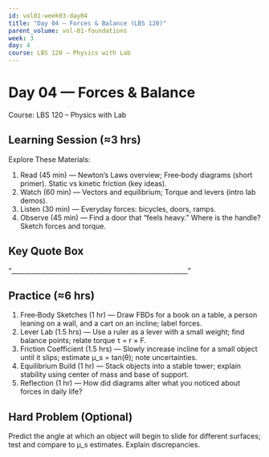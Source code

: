 ```yaml
---
id: vol01-week03-day04
title: "Day 04 — Forces & Balance (LBS 120)"
parent_volume: vol-01-foundations
week: 3
day: 4
course: LBS 120 – Physics with Lab
---
```


# Day 04 — Forces & Balance
Course: LBS 120 – Physics with Lab

## Learning Session (≈3 hrs)
Explore These Materials:
1. Read (45 min) — Newton’s Laws overview; Free‑body diagrams (short primer). Static vs kinetic friction (key ideas).  
2. Watch (60 min) — Vectors and equilibrium; Torque and levers (intro lab demos).  
3. Listen (30 min) — Everyday forces: bicycles, doors, ramps.  
4. Observe (45 min) — Find a door that “feels heavy.” Where is the handle? Sketch forces and torque.

## Key Quote Box
“_______________________________________________________”

## Practice (≈6 hrs)
1. Free‑Body Sketches (1 hr) — Draw FBDs for a book on a table, a person leaning on a wall, and a cart on an incline; label forces.  
2. Lever Lab (1.5 hrs) — Use a ruler as a lever with a small weight; find balance points; relate torque τ = r × F.  
3. Friction Coefficient (1.5 hrs) — Slowly increase incline for a small object until it slips; estimate μ_s = tan(θ); note uncertainties.  
4. Equilibrium Build (1 hr) — Stack objects into a stable tower; explain stability using center of mass and base of support.  
5. Reflection (1 hr) — How did diagrams alter what you noticed about forces in daily life?

## Hard Problem (Optional)
Predict the angle at which an object will begin to slide for different surfaces; test and compare to μ_s estimates. Explain discrepancies.
